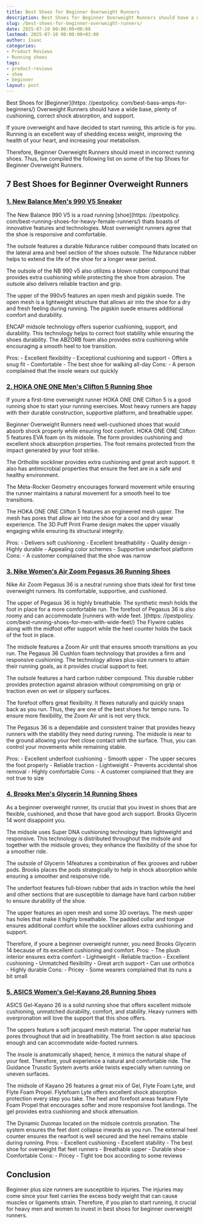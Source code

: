 ```yaml
---
title: Best Shoes for Beginner Overweight Runners
description: Best Shoes for Beginner Overweight Runners should have a wide base, plenty of cushioning, correct shock absorption, and support. If youre overweight and have...
slug: /best-shoes-for-beginner-overweight-runners/
date: 2025-07-10 00:00:00+00:00
lastmod: 2025-07-10 00:00:00+03:00
author: Isaac
categories:
- Product Reviews
- Running shoes
tags:
- product-reviews
- shoe
- beginner
layout: post
---
```


Best Shoes for [Beginner](https: //pestpolicy. com/best-bass-amps-for-beginners/) Overweight Runners should have a wide base, plenty of cushioning, correct shock absorption, and support.

If youre overweight and have decided to start running, this article is for you. Running is an excellent way of shedding excess weight, improving the health of your heart, and increasing your metabolism.

Therefore, Beginner Overweight Runners should invest in incorrect running shoes. Thus, Ive compiled the following list on some of the top Shoes for Beginner Overweight Runners.

##  7 Best Shoes for Beginner Overweight Runners

###  [1. New Balance Men's 990 V5 Sneaker](https://www.amazon.com/dp/B07L8L5KQF/?tag=p-policy-20)

The New Balance 990 V5 is a road running [shoe](https: //pestpolicy. com/best-running-shoes-for-heavy-female-runners/) thats boasts of innovative features and technologies. Most overweight runners agree that the shoe is responsive and comfortable.

The outsole features a durable Ndurance rubber compound thats located on the lateral area and heel section of the shoes outsole. The Ndurance rubber helps to extend the life of the shoe for a longer wear period.

The outsole of the NB 990 v5 also utilizes a blown rubber compound that provides extra cushioning while protecting the shoe from abrasion. The outsole also delivers reliable traction and grip.

The upper of the 990v5 features an open mesh and pigskin suede. The open mesh is a lightweight structure that allows air into the shoe for a dry and fresh feeling during running. The pigskin suede ensures additional comfort and durability.

ENCAP midsole technology offers superior cushioning, support, and durability. This technology helps to correct foot stability while ensuring the shoes durability. The ABZORB foam also provides extra cushioning while encouraging a smooth heel to toe transition.

Pros: - Excellent flexibility - Exceptional cushioning and support - Offers a snug fit - Comfortable - The best shoe for walking all-day Cons: - A person complained that the insole wears out quickly

###  [2. HOKA ONE ONE Men's Clifton 5 Running Shoe](https://www.amazon.com/dp/B0788T3GS8/?tag=p-policy-20)

If youre a first-time overweight runner HOKA ONE ONE Clifton 5 is a good running shoe to start your running exercises. Most heavy runners are happy with their durable construction, supportive platform, and breathable upper.

Beginner Overweight Runners need well-cushioned shoes that would absorb shock properly while ensuring foot comfort. HOKA ONE ONE Clifton 5 features EVA foam on its midsole. The form provides cushioning and excellent shock absorption properties. The foot remains protected from the impact generated by your foot strike.

The Ortholite sockliner provides extra cushioning and great arch support. It also has antimicrobial properties that ensure the feet are in a safe and healthy environment.

The Meta-Rocker Geometry encourages forward movement while ensuring the runner maintains a natural movement for a smooth heel to toe transitions.

The HOKA ONE ONE Clifton 5 features an engineered mesh upper. The mesh has pores that allow air into the shoe for a cool and dry wear experience. The 3D Puff Print Frame design makes the upper visually engaging while ensuring its structural integrity.

Pros: - Delivers soft cushioning - Excellent breathability - Quality design - Highly durable - Appealing color schemes - Supportive underfoot platform Cons: - A customer complained that the shoe was narrow

###  [3. Nike Women's Air Zoom Pegasus 36 Running Shoes](https://www.amazon.com/dp/B07LDG13Y5/?tag=p-policy-20)

Nike Air Zoom Pegasus 36 is a neutral running shoe thats ideal for first time overweight runners. Its comfortable, supportive, and cushioned.

The upper of Pegasus 36 is highly breathable. The synthetic mesh holds the foot in place for a more comfortable run. The forefoot of Pegasus 36 is also roomy and can accommodate [runners with wide feet. ](https: //pestpolicy. com/best-running-shoes-for-men-with-wide-feet/) The Flywire cables along with the midfoot offer support while the heel counter holds the back of the foot in place.

The midsole features a Zoom Air unit that ensures smooth transitions as you run. The Pegasus 36 Cushlon foam technology that provides a firm and responsive cushioning. The technology allows plus-size runners to attain their running goals, as it provides crucial support to feet.

The outsole features a hard carbon rubber compound. This durable rubber provides protection against abrasion without compromising on grip or traction even on wet or slippery surfaces.

The forefoot offers great flexibility. It flexes naturally and quickly snaps back as you run. Thus, they are one of the best shoes for tempo runs. To ensure more flexibility, the Zoom Air unit is not very thick.

The Pegasus 36 is a dependable and consistent trainer that provides heavy runners with the stability they need during running. The midsole is near to the ground allowing your feet close contact with the surface. Thus, you can control your movements while remaining stable.

Pros: - Excellent underfoot cushioning - Smooth upper - The upper secures the foot properly - Reliable traction - Lightweight - Prevents accidental shoe removal - Highly comfortable Cons: - A customer complained that they are not true to size

###  [4. Brooks Men's Glycerin 14 Running Shoes](https://www.amazon.com/dp/B017MZAO0Q/?tag=p-policy-20)

As a beginner overweight runner, its crucial that you invest in shoes that are flexible, cushioned, and those that have good arch support. Brooks Glycerin 14 wont disappoint you.

The midsole uses Super DNA cushioning technology thats lightweight and responsive. This technology is distributed throughout the midsole and together with the midsole groves; they enhance the flexibility of the shoe for a smoother ride.

The outsole of Glycerin 14features a combination of flex grooves and rubber pods. Brooks places the pods strategically to help in shock absorption while ensuring a smoother and responsive ride.

The underfoot features full-blown rubber that aids in traction while the heel and other sections that are susceptible to damage have hard carbon rubber to ensure durability of the shoe.

The upper features an open mesh and some 3D overlays. The mesh upper has holes that make it highly breathable. The padded collar and tongue ensures additional comfort while the sockliner allows extra cushioning and support.

Therefore, if youre a beginner overweight runner, you need Brooks Glycerin 14 because of its excellent cushioning and comfort. Pros: - The plush interior ensures extra comfort - Lightweight - Reliable traction - Excellent cushioning - Unmatched flexibility - Great arch support - Can use orthotics - Highly durable Cons: - Pricey - Some wearers complained that its runs a bit small

###  [5. ASICS Women's Gel-Kayano 26 Running Shoes](https://www.amazon.com/dp/B07S9L1NY4/?tag=p-policy-20)

ASICS Gel-Kayano 26 is a solid running shoe that offers excellent midsole cushioning, unmatched durability, comfort, and stability. Heavy runners with overpronation will love the support that this shoe offers.

The uppers feature a soft jacquard mesh material. The upper material has pores throughout that aid in breathability. The front section is also spacious enough and can accommodate wide-footed runners.

The insole is anatomically shaped; hence, it mimics the natural shape of your feet. Therefore, youll experience a natural and comfortable ride. The Guidance Trusstic System averts ankle twists especially when running on uneven surfaces.

The midsole of Kayano 26 features a great mix of Gel, Flyte Foam Lyte, and Flyte Foam Propel. Flytefoam Lyte offers excellent shock absorption protection every step you take. The heel and forefoot areas feature Flyte Foam Propel that encourages softer and more responsive foot landings. The gel provides extra cushioning and shock attenuation.

The Dynamic Duomax located on the midsole controls pronation. The system ensures the feet dont collapse inwards as you run. The external heel counter ensures the rearfoot is well secured and the heel remains stable during running. Pros: - Excellent cushioning - Excellent stability - The best shoe for overweight flat feet runners - Breathable upper - Durable shoe - Comfortable Cons: - Pricey - Tight toe box according to some reviews

##  Conclusion

Beginner plus size runners are susceptible to injuries. The injuries may come since your feet carries the excess body weight that can cause muscles or ligaments strain. Therefore, if you plan to start running, it crucial for heavy men and women to invest in best shoes for beginner overweight runners.
